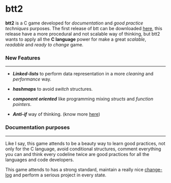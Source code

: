 # btt2

**btt2** is a C game developed for _documentation_ and _good practice techniques_ purposes. The first release of btt can be downloaded [here][1], this release have a more procedural and not scalable way of thinking, but btt2 wants to apply all the **C language** power for make a great _scalable_, _readable_ and _ready to change_ game.

### New Features
---

* **_Linked-lists_** to perform data representation in a more _cleaning_ and _performance_ way. 

* **_hashmaps_** to avoid _switch_ structures.

* **_component oriented_** like programming mixing _structs_ and _function pointers_.

* **_Anti-if_** way of thinking. (know more [here][2])

### Documentation purposes
---

Like I say, this game attends to be a beauty way to learn good practices, not only for the C language, avoid conditional structures, comment everything you can and think every codeline twice are good practices for all the languages and code developers.

This game attends to has a strong standard, maintain a really nice [change-log][3] and perform a serious project in every state.

[1]: https://github.com/johanjerger/btt-c-game/
[2]: https://cirillocompany.de/pages/anti-if-campaign
[3]: https://github.com/johanjerger/btt2/blob/master/changelog.md
